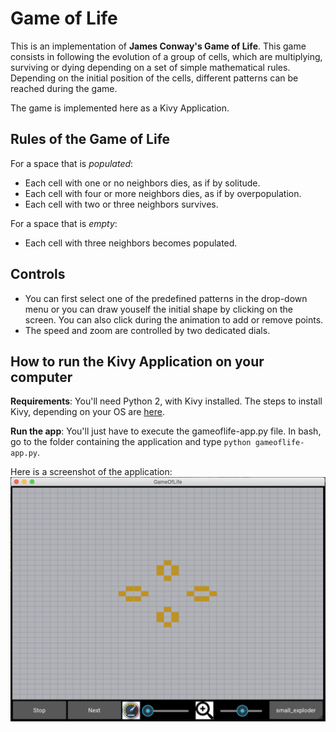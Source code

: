 # Game of Life

This is an implementation of **James Conway's Game of Life**. This game consists in following the evolution of a group of cells, which are multiplying, surviving or dying depending on a set of simple mathematical rules. Depending on the initial position of the cells, different patterns can be reached during the game.

The game is implemented here as a Kivy Application.

## Rules of the Game of Life

For a space that is *populated*:
- Each cell with one or no neighbors dies, as if by solitude.
- Each cell with four or more neighbors dies, as if by overpopulation.
- Each cell with two or three neighbors survives.

For a space that is *empty*:
- Each cell with three neighbors becomes populated.

## Controls

- You can first select one of the predefined patterns in the drop-down menu or you can draw youself the initial shape by clicking on the screen. You can also click during the animation to add or remove points.
- The speed and zoom are controlled by two dedicated dials.

## How to run the Kivy Application on your computer

**Requirements**: You'll need Python 2, with Kivy installed. The steps to install Kivy, depending on your OS are [here](https://kivy.org/docs/installation/installation.html).

**Run the app**: You'll just have to execute the gameoflife-app.py file. In bash, go to the folder containing the application and type `python gameoflife-app.py`.

Here is a screenshot of the application: 
![alt text](images/app-screenshot.png "GameOfLife App")
